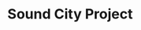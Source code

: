 ---
layout: post
title: Sound City Project
thumb-jpg: /images/work-scp.jpg
thumb-cover: /images/work-scp-cover.jpg
thumb-mp4: /images/work-scp.mp4
year: 2014
color: rgb(180, 180, 186)
agency: Personal project
role: Front End Engineer
href: http://soundcityproject.com
---